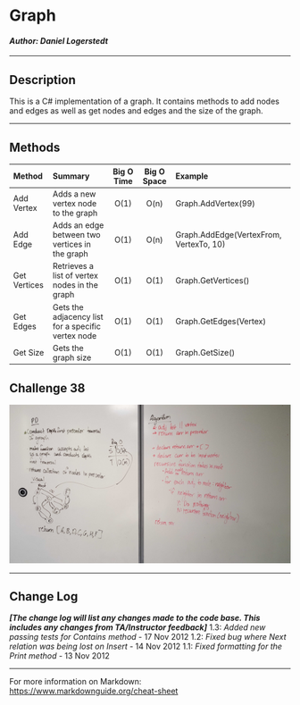 # Graph
#### *Author: Daniel Logerstedt*

------------------------------

## Description
This is a C# implementation of a graph. It contains methods to add nodes and edges as well as get nodes and edges and the size of the graph.

------------------------------

## Methods

| Method | Summary | Big O Time | Big O Space | Example | 
| :----------- | :----------- | :-------------: | :-------------: | :----------- |
| Add Vertex | Adds a new vertex node to the graph | O(1) | O(n) | Graph.AddVertex(99) |
| Add Edge | Adds an edge between two vertices in the graph | O(1) | O(n) | Graph.AddEdge(VertexFrom, VertexTo, 10) |
| Get Vertices | Retrieves a list of vertex nodes in the graph | O(1) | O(1) | Graph.GetVertices() |
| Get Edges | Gets the adjacency list for a specific vertex node | O(1) | O(1) | Graph.GetEdges(Vertex) |
| Get Size | Gets the graph size | O(1) | O(1) | Graph.GetSize() |

## Challenge 38

![Challenge 38 Image](./assets/challenge38.jpg)

------------------------------

## Change Log
***[The change log will list any changes made to the code base. This includes any changes from TA/Instructor feedback]***
1.3: *Added new passing tests for Contains method* - 17 Nov 2012
1.2: *Fixed bug where Next relation was being lost on Insert* - 14 Nov 2012
1.1: *Fixed formatting for the Print method* - 13 Nov 2012

------------------------------

For more information on Markdown: https://www.markdownguide.org/cheat-sheet